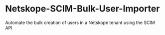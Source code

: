 # Netskope-SCIM-Bulk-User-Importer
Automate the bulk creation of users in a Netskope tenant using the SCIM API
